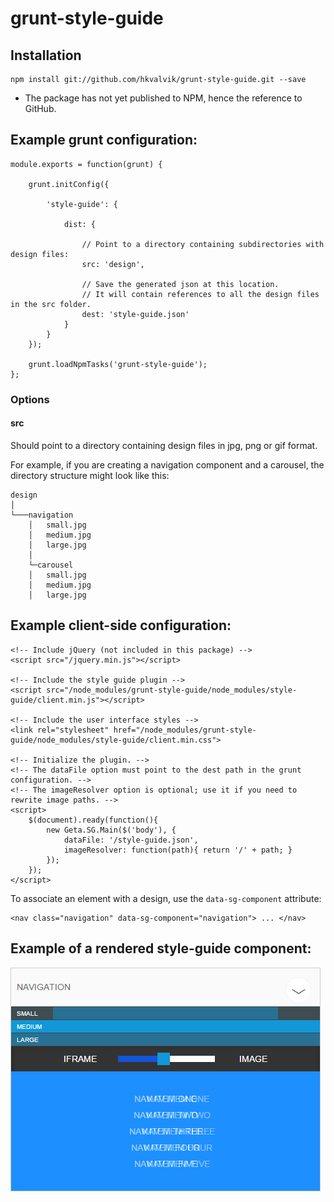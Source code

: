 # grunt-style-guide

## Installation

    npm install git://github.com/hkvalvik/grunt-style-guide.git --save

* The package has not yet published to NPM, hence the reference to GitHub.

## Example grunt configuration:

    module.exports = function(grunt) {

        grunt.initConfig({

            'style-guide': {

                dist: {

                    // Point to a directory containing subdirectories with design files:
                    src: 'design',

                    // Save the generated json at this location.
                    // It will contain references to all the design files in the src folder.
                    dest: 'style-guide.json'
                }
            }
        });

        grunt.loadNpmTasks('grunt-style-guide');
    };

### Options

#### src

Should point to a directory containing design files in jpg, png or gif format.

For example, if you are creating a navigation component and a carousel, the directory structure might look like this:

    design
    │
    └───navigation
        │   small.jpg
        │   medium.jpg
        │   large.jpg
        │
        └─carousel
        │   small.jpg
        │   medium.jpg
        │   large.jpg

## Example client-side configuration:

    <!-- Include jQuery (not included in this package) -->
    <script src="/jquery.min.js"></script>

    <!-- Include the style guide plugin -->
    <script src="/node_modules/grunt-style-guide/node_modules/style-guide/client.min.js"></script>

    <!-- Include the user interface styles -->
    <link rel="stylesheet" href="/node_modules/grunt-style-guide/node_modules/style-guide/client.min.css">

    <!-- Initialize the plugin. -->
    <!-- The dataFile option must point to the dest path in the grunt configuration. -->
    <!-- The imageResolver option is optional; use it if you need to rewrite image paths. -->
    <script>
        $(document).ready(function(){
            new Geta.SG.Main($('body'), {
                dataFile: '/style-guide.json',
                imageResolver: function(path){ return '/' + path; }
            });
        });
    </script>

To associate an element with a design, use the `data-sg-component` attribute:

    <nav class="navigation" data-sg-component="navigation"> ... </nav>

## Example of a rendered style-guide component:

![Example of a rendered component](example.jpg "Example of a rendered component")




